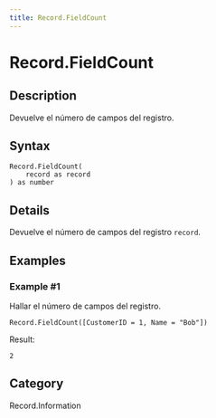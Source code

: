 ```yaml
---
title: Record.FieldCount
---
```


# Record.FieldCount


## Description

Devuelve el número de campos del registro.


## Syntax

```powerquery
Record.FieldCount(
    record as record
) as number
```


## Details

Devuelve el número de campos del registro <code>record</code>.


## Examples

### Example #1 
Hallar el número de campos del registro.
```powerquery
Record.FieldCount([CustomerID = 1, Name = "Bob"])
```

Result: 
```powerquery
2
```




## Category
Record.Information
